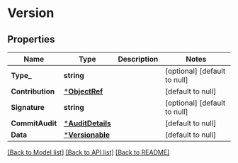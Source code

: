 # Version

## Properties
Name | Type | Description | Notes
------------ | ------------- | ------------- | -------------
**Type_** | **string** |  | [optional] [default to null]
**Contribution** | [***ObjectRef**](ObjectRef.md) |  | [default to null]
**Signature** | **string** |  | [optional] [default to null]
**CommitAudit** | [***AuditDetails**](AuditDetails.md) |  | [default to null]
**Data** | [***Versionable**](Versionable.md) |  | [default to null]

[[Back to Model list]](../README.md#documentation-for-models) [[Back to API list]](../README.md#documentation-for-api-endpoints) [[Back to README]](../README.md)

